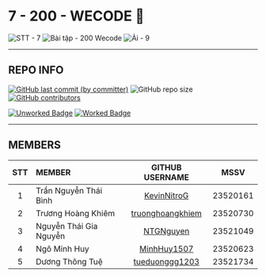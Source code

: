 # 7 - 200 - WECODE 🫠

![STT - 7](https://img.shields.io/badge/STT-7-EDB7ED?style=for-the-badge)
![Bài tập - 200 Wecode](https://img.shields.io/badge/b%C3%A0i_t%E1%BA%ADp-200_wecode-8DDFCB?style=for-the-badge)
![Ải - 9](https://img.shields.io/badge/%E1%BA%A3i-9-ECEE81?style=for-the-badge)

---

## REPO INFO

[![GitHub last commit (by committer)](https://img.shields.io/github/last-commit/NMLT-NTTMK-K18/7-200-wecode?style=for-the-badge&color=CAEDFF)](../../../commits/main)
![GitHub repo size](https://img.shields.io/github/repo-size/NMLT-NTTMK-K18/7-200-wecode?style=for-the-badge&color=D8B4F8)
[![GitHub contributors](https://img.shields.io/github/contributors/NMLT-NTTMK-K18/7-200-wecode?style=for-the-badge&color=FBF0B2)](../../../graphs/contributors)

[![Unworked Badge](https://img.shields.io/badge/pending-5%20%2F%2020-FF8080?style=for-the-badge)](./UnworkedProject.md)
[![Worked Badge](https://img.shields.io/badge/done-15%20%2F%2020-82A0D8?style=for-the-badge)](./WorkedProject.md)

---

## MEMBERS

| **STT** | **MEMBER**             |                   **GITHUB USERNAME**                   | **MSSV** |
| :-----: | :--------------------- | :-----------------------------------------------------: | -------- |
|    1    | Trần Nguyễn Thái Bình  |      [KevinNitroG](https://github.com/KevinNitroG)      | 23520161 |
|    2    | Trương Hoàng Khiêm     | [truonghoangkhiem](https://github.com/truonghoangkhiem) | 23520730 |
|    3    | Nguyễn Thái Gia Nguyễn |        [NTGNguyen](https://github.com/NTGNguyen)        | 23521049 |
|    4    | Ngô Minh Huy           |      [MinhHuy1507](https://github.com/MinhHuy1507)      | 23520623 |
|    5    | Dương Thông Tuệ        |   [tueduonggg1203](https://github.com/tueduonggg1203)   | 23521734 |

